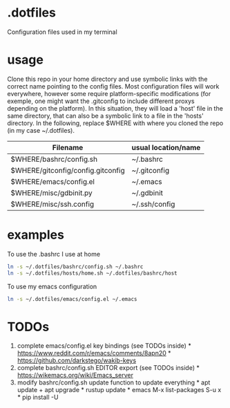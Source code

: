 # .dotfiles
Configuration files used in my terminal

# usage
Clone this repo in your home directory and use symbolic links with the correct name pointing to the config files.
Most configuration files will work everywhere, however some require platform-specific modifications (for exemple, one might want the .gitconfig to include different proxys depending on the platform).
In this situation, they will load a 'host' file in the same directory, that can also be a symbolic link to a file in the 'hosts' directory.
In the following, replace $WHERE with where you cloned the repo (in my case ~/.dotfiles).

| Filename                          | usual location/name |
| --------------------------------- | ------------------- |
| $WHERE/bashrc/config.sh           | ~/.bashrc           |
| $WHERE/gitconfig/config.gitconfig | ~/.gitconfig        |
| $WHERE/emacs/config.el            | ~/.emacs            |
| $WHERE/misc/gdbinit.py            | ~/.gdbinit          |
| $WHERE/misc/ssh.config            | ~/.ssh/config       |

# examples
To use the .bashrc I use at home
```bash
ln -s ~/.dotfiles/bashrc/config.sh ~/.bashrc
ln -s ~/.dotfiles/hosts/home.sh ~/.dotfiles/bashrc/host
```

To use my emacs configuration
```bash
ln -s ~/.dotfiles/emacs/config.el ~/.emacs
```

# TODOs
  1. complete emacs/config.el key bindings (see TODOs inside)
    * https://www.reddit.com/r/emacs/comments/8apn20
    * https://github.com/darkstego/wakib-keys
  2. complete bashrc/config.sh EDITOR export (see TODOs inside)
    * https://wikemacs.org/wiki/Emacs_server
  3. modify bashrc/config.sh update function to update everything
    * apt update + apt upgrade
    * rustup update
    * emacs M-x list-packages S-u x
    * pip install -U